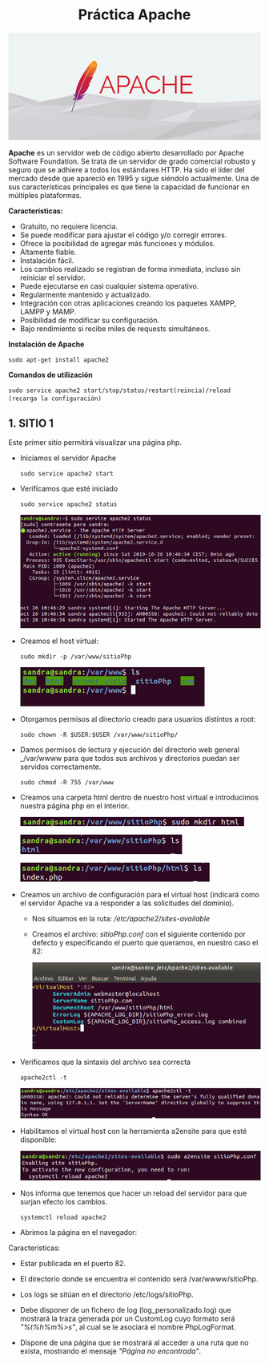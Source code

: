 <h1 style="text-align:center"> Práctica Apache</h1>

![logo](img/logo.png)

**Apache** es un servidor web de código abierto desarrollado por Apache Software Foundation. Se trata de un servidor de grado comercial robusto y seguro que se adhiere a todos los estándares HTTP. Ha sido el líder del mercado desde que apareció en 1995 y sigue siéndolo actualmente. Una de sus características principales es que tiene la capacidad de funcionar en múltiples plataformas.

**Características:**

- Gratuito, no requiere licencia.
- Se puede modificar para ajustar el código y/o corregir errores.
- Ofrece la posibilidad de agregar más funciones y módulos.
- Altamente fiable.
- Instalación fácil.
- Los cambios realizado se registran de forma inmediata, incluso sin reiniciar el servidor.
- Puede ejecutarse en casi cualquier sistema operativo.
- Regularmente mantenido y actualizado.
- Integración con otras aplicaciones creando los paquetes XAMPP, LAMPP y MAMP.
- Posibilidad de modificar su configuración.
- Bajo rendimiento si recibe miles de requests simultáneos.


**Instalación de Apache**

```
sudo apt-get install apache2
```

**Comandos de utilización**

```
sudo service apache2 start/stop/status/restart(reincia)/reload (recarga la configuración)
```

## **1. SITIO 1**

Este primer sitio permitirá visualizar una página php.

- Iniciamos el servidor Apache

  ```
  sudo service apache2 start
  ```

- Verificamos que esté iniciado

  ```
  sudo service apache2 status
  ```

  ![img](img/captura0.png)

- Creamos el host virtual:

  ```
  sudo mkdir -p /var/www/sitioPhp
  ```

  ![img](img/captura1.png)

- Otorgamos permisos al directorio creado para usuarios distintos a root:

   ```
  sudo chown -R $USER:$USER /var/www/sitioPhp/
   ```

- Damos permisos de lectura y ejecución del directorio web general _/var/wwww para que todos sus archivos y directorios puedan ser servidos correctamente.

  ```
  sudo chmod -R 755 /var/www
   ```

- Creamos una carpeta html dentro de nuestro host virtual e introducimos nuestra página php en el interior.

  ![img](img/captura2.png)

  ![img](img/captura3.png)

  ![img](img/captura4.png)

- Creamos un archivo de configuración para el virtual host (indicará como el servidor Apache va a responder a las solicitudes del dominio).

   - Nos situamos en la ruta: _/etc/apache2/sites-available_

   - Creamos el archivo: _sitioPhp.conf_ con el siguiente contenido por defecto y especificando el puerto que queramos, en nuestro caso el 82:

      ![img](img/captura5.png)

- Verificamos que la sintaxis del archivo sea correcta

   ```
   apache2ctl -t
   ```

   ![img](img/captura7.png)

- Habilitamos el virtual host con la herramienta a2ensite para que esté disponible:

  ![img](img/captura6.png)

- Nos informa que tenemos que hacer un reload del servidor para que surjan efecto los cambios.

   ```
   systemctl reload apache2
   ```

- Abrimos la página en el navegador:







 







Características:

- Estar publicada en el puerto 82.
- El directorio donde se encuentra el contenido será /var/wwww/sitioPhp.


- Los logs se sitúan en el directorio /etc/logs/sitioPhp.
- Debe disponer de un fichero de log (log_personalizado.log) que mostrará la traza generada por un CustomLog cuyo formato será _"%t%h%m%>s"_, al cual se le asociará el nombre PhpLogFormat.
- Dispone de una página que se mostrará al acceder a una ruta que no exista, mostrando el mensaje _"Página no encontrada"_.






